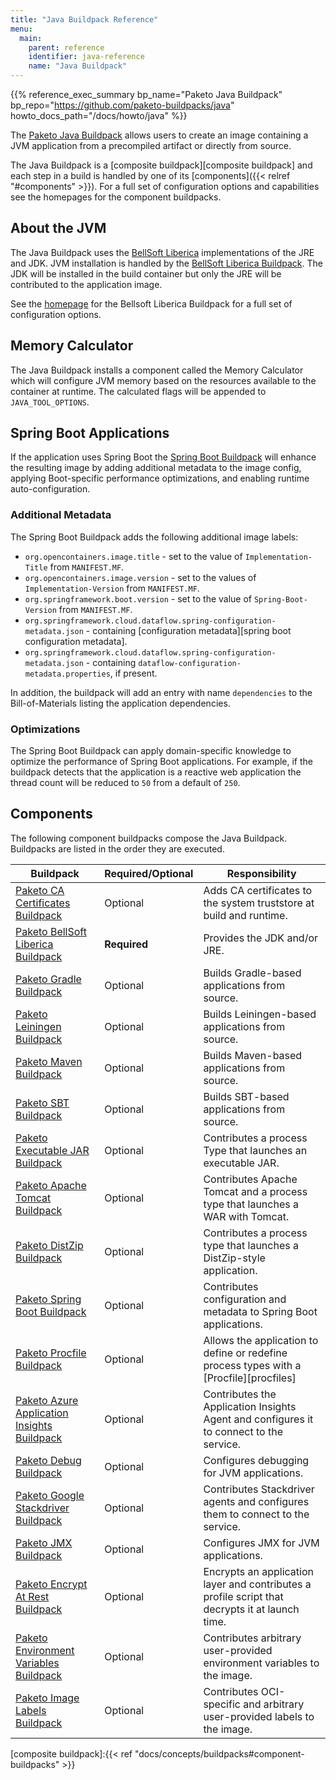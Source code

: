 ```yaml
---
title: "Java Buildpack Reference"
menu:
  main:
    parent: reference
    identifier: java-reference
    name: "Java Buildpack"
---
```


{{% reference_exec_summary bp_name="Paketo Java Buildpack" bp_repo="https://github.com/paketo-buildpacks/java" howto_docs_path="/docs/howto/java" %}}

The [Paketo Java Buildpack][bp/java] allows users to create an image containing a JVM application from a precompiled artifact or directly from source.

The Java Buildpack is a [composite buildpack][composite buildpack] and each step in a build is handled by one of its [components]({{< relref "#components" >}}). For a full set of configuration options and capabilities see the homepages for the component buildpacks.

## About the JVM

The Java Buildpack uses the [BellSoft Liberica][liberica] implementations of the JRE and JDK. JVM installation is handled by the [BellSoft Liberica Buildpack][bp/bellsoft-liberica]. The JDK will be installed in the build container but only the JRE will be contributed to the application image.

See the [homepage][bp/bellsoft-liberica] for the Bellsoft Liberica Buildpack for a full set of configuration options.

## Memory Calculator

The Java Buildpack installs a component called the Memory Calculator which will configure JVM memory based on the resources available to the container at runtime. The calculated flags will be appended to `JAVA_TOOL_OPTIONS`.

## Spring Boot Applications

If the application uses Spring Boot the [Spring Boot Buildpack][bp/spring-boot] will enhance the resulting image by adding additional metadata to the image config,
applying Boot-specific performance optimizations, and enabling runtime auto-configuration.

### Additional Metadata

The Spring Boot Buildpack adds the following additional image labels:

* `org.opencontainers.image.title` - set to the value of `Implementation-Title` from  `MANIFEST.MF`.
* `org.opencontainers.image.version` - set to the values of `Implementation-Version` from `MANIFEST.MF`.
* `org.springframework.boot.version` - set to the value of `Spring-Boot-Version` from `MANIFEST.MF`.
* `org.springframework.cloud.dataflow.spring-configuration-metadata.json` - containing [configuration metadata][spring boot configuration metadata].
* `org.springframework.cloud.dataflow.spring-configuration-metadata.json` - containing `dataflow-configuration-metadata.properties`, if present.

In addition, the buildpack will add an entry with name `dependencies` to the Bill-of-Materials listing the application dependencies.

### Optimizations

The Spring Boot Buildpack can apply domain-specific knowledge to optimize the performance of Spring Boot applications. For example, if the buildpack detects that the application is a reactive web application the thread count will be reduced to `50` from a default of `250`.

## Components

The following component buildpacks compose the Java Buildpack. Buildpacks are listed in the order they are executed.

| Buildpack                                                                    | Required/Optional | Responsibility                                                                                  |
| ---------------------------------------------------------------------------- | ----------------- | ----------------------------------------------------------------------------------------------- |
| [Paketo CA Certificates Buildpack][bp/ca-certificates]                       | Optional          | Adds CA certificates to the system truststore at build and runtime.                             |
| [Paketo BellSoft Liberica Buildpack][bp/bellsoft-liberica]                   | **Required**      | Provides the JDK and/or JRE.                                                                    |
| [Paketo Gradle Buildpack][bp/gradle]                                         | Optional          | Builds Gradle-based applications from source.                                                   |
| [Paketo Leiningen Buildpack][bp/leiningen]                                   | Optional          | Builds Leiningen-based applications from source.                                                |
| [Paketo Maven Buildpack][bp/maven]                                           | Optional          | Builds Maven-based applications from source.                                                    |
| [Paketo SBT Buildpack][bp/sbt]                                               | Optional          | Builds SBT-based applications from source.                                                      |
| [Paketo Executable JAR Buildpack][bp/executable-jar]                         | Optional          | Contributes a process Type that launches an executable JAR.                                     |
| [Paketo Apache Tomcat Buildpack][bp/apache-tomcat]                           | Optional          | Contributes Apache Tomcat and a process type that launches a WAR with Tomcat.                   |
| [Paketo DistZip Buildpack][bp/dist-zip]                                      | Optional          | Contributes a process type that launches a DistZip-style application.                           |
| [Paketo Spring Boot Buildpack][bp/spring-boot]                               | Optional          | Contributes configuration and metadata to Spring Boot applications.                             |
| [Paketo Procfile Buildpack][bp/procfile]                                     | Optional          | Allows the application to define or redefine process types with a [Procfile][procfiles]         |
| [Paketo Azure Application Insights Buildpack][bp/azure-application-insights] | Optional          | Contributes the Application Insights Agent and configures it to connect to the service.         |
| [Paketo Debug Buildpack][bp/debug]                                           | Optional          | Configures debugging for JVM applications.                                                      |
| [Paketo Google Stackdriver Buildpack][bp/google-stackdriver]                 | Optional          | Contributes Stackdriver agents and configures them to connect to the service.                   |
| [Paketo JMX Buildpack][bp/jmx]                                               | Optional          | Configures JMX for JVM applications.                                                            |
| [Paketo Encrypt At Rest Buildpack][bp/encrypt-at-rest]                       | Optional          | Encrypts an application layer and contributes a profile script that decrypts it at launch time. |
| [Paketo Environment Variables Buildpack][bp/environment-variables]           | Optional          | Contributes arbitrary user-provided environment variables to the image.                         |
| [Paketo Image Labels Buildpack][bp/image-labels]                             | Optional          | Contributes OCI-specific and arbitrary user-provided labels to the image.                       |

<!-- buildpacks -->
[bp/apache-tomcat]:https://github.com/paketo-buildpacks/apache-tomcat
[bp/azure-application-insights]:https://github.com/paketo-buildpacks/azure-application-insights
[bp/bellsoft-liberica]:https://github.com/paketo-buildpacks/bellsoft-liberica
[bp/amazon-corretto]:https://github.com/paketo-buildpacks/amazon-corretto
[bp/azul-zulu]:https://github.com/paketo-buildpacks/azul-zulu
[bp/eclipse-openj9]:https://github.com/paketo-buildpacks/eclipse-openj9
[bp/graalvm]:https://github.com/paketo-buildpacks/graalvm
[bp/dragonwell]:https://github.com/paketo-buildpacks/graalvm
[bp/microsoft]:https://github.com/paketo-buildpacks/graalvm
[bp/sap-machine]:https://github.com/paketo-buildpacks/sap-machine
[bp/ca-certificates]:https://github.com/paketo-buildpacks/ca-certificates
[bp/debug]:https://github.com/paketo-buildpacks/debug
[bp/dist-zip]:https://github.com/paketo-buildpacks/dist-zip
[bp/encrypt-at-rest]:https://github.com/paketo-buildpacks/encrypt-at-rest
[bp/environment-variables]:https://github.com/paketo-buildpacks/environment-variables
[bp/executable-jar]:https://github.com/paketo-buildpacks/executable-jar
[bp/google-stackdriver]:https://github.com/paketo-buildpacks/google-stackdriver
[bp/gradle]:https://github.com/paketo-buildpacks/gradle
[bp/image-labels]:https://github.com/paketo-buildpacks/image-labels
[bp/java]:https://github.com/paketo-buildpacks/java
[bp/jmx]:https://github.com/paketo-buildpacks/jmx
[bp/leiningen]:https://github.com/paketo-buildpacks/leiningen
[bp/maven]:https://github.com/paketo-buildpacks/maven
[bp/procfile]:https://github.com/paketo-buildpacks/procfile
[bp/sbt]:https://github.com/paketo-buildpacks/sbt
[bp/spring-boot]:https://github.com/paketo-buildpacks/spring-boot


<!-- other references -->
[liberica]:https://bell-sw.com/
[composite buildpack]:{{< ref "docs/concepts/buildpacks#component-buildpacks" >}}
